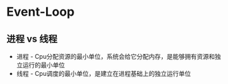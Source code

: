 # Event-Loop

## 进程 vs 线程

* 进程 - Cpu分配资源的最小单位，系统会给它分配内存，是能够拥有资源和独立运行的最小单位
* 线程 - Cpu调度的最小单位，是建立在进程基础上的独立运行单位

